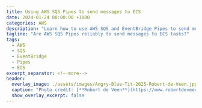 ```yaml
---
title: Using AWS SQS Pipes to send messages to ECS
date: 2024-01-24 00:00:00 +1000
categories: AWS
description: "Learn how to use AWS SQS and EventBridge Pipes to send messages to ECS."
tagline: "Are AWS SQS Pipes reliably to send messages to ECS tasks?"
tags:
  - AWS
  - SQS
  - EventBridge
  - Pipes
  - ECS
excerpt_separator: <!--more-->
header:
  overlay_image: ./assets/images/Angry-Blue-Tit-2025-Robert-de-Veen.jpg
  caption: "Photo credit: [**Robert de Veen**](https://www.robertdeveen.com)"
  show_overlay_excerpt: false
---
```

